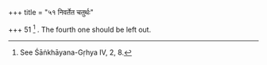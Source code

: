 +++
title = "५१ निवर्तेत चतुर्थः"

+++
51 [^17] . The fourth one should be left out.


[^17]:  See Śāṅkhāyana-Gṛhya IV, 2, 8.

